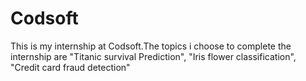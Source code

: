 # Codsoft
This is my internship at Codsoft.The topics i choose to complete the internship are "Titanic survival Prediction", "Iris flower classification", "Credit card fraud detection"
